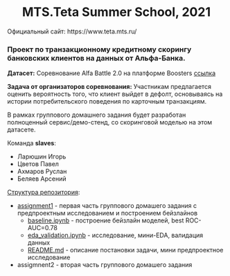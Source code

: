 <h1 style="text-align:center">MTS.Teta Summer School, 2021</h1>

<p align="left">Официальный сайт: https://www.teta.mts.ru/</p>

### Проект по транзакционному кредитному скорингу банковских клиентов на данных от Альфа-Банка.

<b>Датасет:</b> Соревнование Alfa Battle 2.0 на платформе Boosters [ссылка](https://boosters.pro/championship/alfabattle2/data)

<b>Задача от организаторов соревнования:</b> Участникам предлагается оценить вероятность того, что клиент выйдет в дефолт, основываясь на истории потребительского поведения по карточным транзакциям.

В рамках группового домашнего задания будет разработан полноценный сервис/демо-стенд, со скоринговой моделью на этом датасете.

Команда <b>slaves</b>:
- Ларюшин Игорь
- Цветов Павел
- Ахмаров Руслан
- Беляев Арсений

<span style="text-decoration:underline">Структура репозитория</span>:
- [assignment1](assignment1) - первая часть группового домашего задания с предпроектным исследованием и построением бейзлайнов
  * [baseline.ipynb](assignment1/baseline.ipynb) - построение бейзлайн моделей, best ROC-AUC=0.78
  * [eda_validation.ipynb](assignment1/eda_validation.ipynb) - исследование, мини-EDA, валидация данных
  * [README.md](assignment1/README.md) - описание постановки задачи, мини предпроектное исследование
- assigmnent2 - вторая часть группового домашего задания
